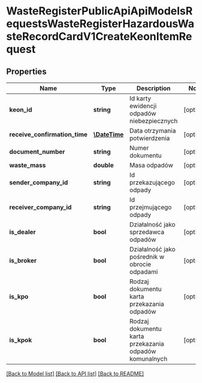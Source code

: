 # WasteRegisterPublicApiApiModelsRequestsWasteRegisterHazardousWasteRecordCardV1CreateKeonItemRequest

## Properties
Name | Type | Description | Notes
------------ | ------------- | ------------- | -------------
**keon_id** | **string** | Id karty ewidencji odpadów niebezpiecznych | [optional] 
**receive_confirmation_time** | [**\DateTime**](\DateTime.md) | Data otrzymania potwierdzenia | [optional] 
**document_number** | **string** | Numer dokumentu | [optional] 
**waste_mass** | **double** | Masa odpadów | [optional] 
**sender_company_id** | **string** | Id przekazującego odpady | [optional] 
**receiver_company_id** | **string** | Id przejmującego odpady | [optional] 
**is_dealer** | **bool** | Działalność jako sprzedawca odpadów | [optional] 
**is_broker** | **bool** | Działalność jako pośrednik w obrocie odpadami | [optional] 
**is_kpo** | **bool** | Rodzaj dokumentu karta przekazania odpadów | [optional] 
**is_kpok** | **bool** | Rodzaj dokumentu karta przekazania odpadów komunalnych | [optional] 

[[Back to Model list]](../README.md#documentation-for-models) [[Back to API list]](../README.md#documentation-for-api-endpoints) [[Back to README]](../README.md)


